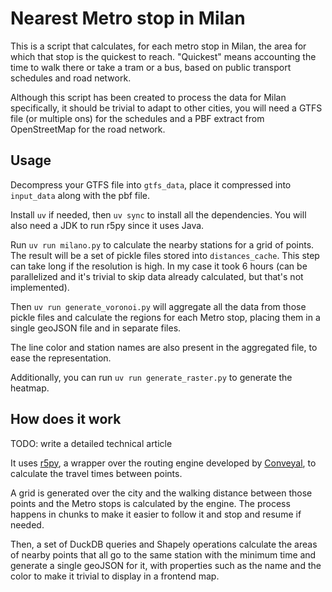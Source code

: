 # Nearest Metro stop in Milan

This is a script that calculates, for each metro stop in Milan, the area for which that stop is the
quickest to reach.
"Quickest" means accounting the time to walk there or take a tram or a bus, based on public transport
schedules and road network.

Although this script has been created to process the data for Milan specifically, it should be
trivial to adapt to other cities, you will need a GTFS file (or multiple ons) for the schedules and
a PBF extract from OpenStreetMap for the road network.

## Usage

Decompress your GTFS file into `gtfs_data`, place it compressed into `input_data` along with the pbf
file.

Install `uv` if needed, then `uv sync` to install all the dependencies. You will also need a JDK to
run r5py since it uses Java.

Run `uv run milano.py` to calculate the nearby stations for a grid of points.
The result will be a set of pickle files stored into `distances_cache`. This step can take long if
the resolution is high. In my case it took 6 hours (can be parallelized and it's trivial to skip
data already calculated, but that's not implemented).

Then `uv run generate_voronoi.py` will aggregate all the data from those pickle files and calculate
the regions for each Metro stop, placing them in a single geoJSON file and in separate files.

The line color and station names are also present in the aggregated file, to ease the representation.

Additionally, you can run `uv run generate_raster.py` to generate the heatmap.

## How does it work

TODO: write a detailed technical article

It uses [r5py](https://r5py.readthedocs.io), a wrapper over the routing engine developed by
[Conveyal](https://conveyal.com/learn), to calculate the travel times between points.

A grid is generated over the city and the walking distance between those points and the Metro stops
is calculated by the engine. The process happens in chunks to make it easier to follow it and stop
and resume if needed.

Then, a set of DuckDB queries and Shapely operations calculate the areas of nearby points that all
go to the same station with the minimum time and generate a single geoJSON for it, with properties
such as the name and the color to make it trivial to display in a frontend map.
